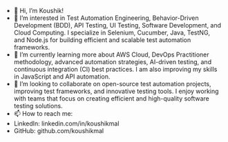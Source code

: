 - 👋 Hi, I’m Koushik!
- 👀 I’m interested in Test Automation Engineering, Behavior-Driven Development (BDD), API Testing, UI Testing, Software Development, and Cloud Computing. I specialize in Selenium, Cucumber, Java, TestNG, and Node.js for building efficient and scalable test automation frameworks.
- 🌱 I’m currently learning more about AWS Cloud, DevOps Practitioner methodology, advanced automation strategies, AI-driven testing, and continuous integration (CI) best practices. I am also improving my skills in JavaScript and API automation.
- 💞️ I’m looking to collaborate on open-source test automation projects, improving test frameworks, and innovative testing tools. I enjoy working with teams that focus on creating efficient and high-quality software testing solutions.
- 📫 How to reach me:
- LinkedIn: linkedin.com/in/koushikmal
- GitHub: github.com/koushikmal

<!---
koushikmal/koushikmal is a ✨ special ✨ repository because its `README.md` (this file) appears on your GitHub profile.
You can click the Preview link to take a look at your changes.
--->
